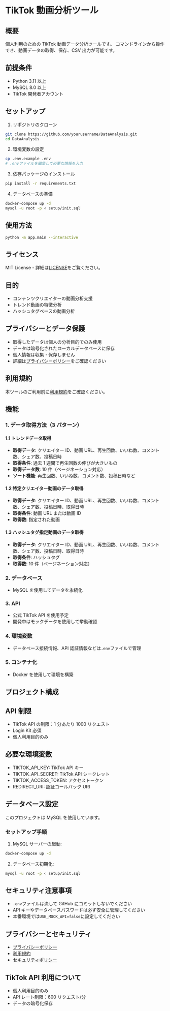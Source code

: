 # TikTok 動画分析ツール

## 概要

個人利用のための TikTok 動画データ分析ツールです。
コマンドラインから操作でき、動画データの取得、保存、CSV 出力が可能です。

## 前提条件

- Python 3.11 以上
- MySQL 8.0 以上
- TikTok 開発者アカウント

## セットアップ

1. リポジトリのクローン

```bash
git clone https://github.com/yourusername/DataAnalysis.git
cd DataAnalysis
```

2. 環境変数の設定

```bash
cp .env.example .env
# .envファイルを編集して必要な情報を入力
```

3. 依存パッケージのインストール

```bash
pip install -r requirements.txt
```

4. データベースの準備

```bash
docker-compose up -d
mysql -u root -p < setup/init.sql
```

## 使用方法

```bash
python -m app.main --interactive
```

## ライセンス

MIT License - 詳細は[LICENSE](LICENSE)をご覧ください。

## 目的

- コンテンツクリエイターの動画分析支援
- トレンド動画の特徴分析
- ハッシュタグベースの動画分析

## プライバシーとデータ保護

- 取得したデータは個人の分析目的でのみ使用
- データは暗号化されたローカルデータベースに保存
- 個人情報は収集・保存しません
- 詳細は[プライバシーポリシー](https://github.com/kent0221/250320_DataAnalysis/PRIVACY)をご確認ください

## 利用規約

本ツールのご利用前に[利用規約](https://github.com/kent0221/250320_DataAnalysis/TERMS)をご確認ください。

## 機能

### 1. データ取得方法（3 パターン）

#### 1.1 トレンドデータ取得

- **取得データ**: クリエイター ID、動画 URL、再生回数、いいね数、コメント数、シェア数、投稿日時
- **取得条件**: 過去 1 週間で再生回数の伸びが大きいもの
- **取得データ数**: 10 件（ページネーション対応）
- **ソート機能**: 再生回数、いいね数、コメント数、投稿日時など

#### 1.2 特定クリエイター動画のデータ取得

- **取得データ**: クリエイター ID、動画 URL、再生回数、いいね数、コメント数、シェア数、投稿日時、取得日時
- **取得条件**: 動画 URL または動画 ID
- **取得数**: 指定された動画

#### 1.3 ハッシュタグ指定動画のデータ取得

- **取得データ**: クリエイター ID、動画 URL、再生回数、いいね数、コメント数、シェア数、投稿日時、取得日時
- **取得条件**: ハッシュタグ
- **取得数**: 10 件（ページネーション対応）

### 2. データベース

- MySQL を使用してデータを永続化

### 3. API

- 公式 TikTok API を使用予定
- 開発中はモックデータを使用して挙動確認

### 4. 環境変数

- データベース接続情報、API 認証情報などは`.env`ファイルで管理

### 5. コンテナ化

- Docker を使用して環境を構築

## プロジェクト構成

## API 制限

- TikTok API の制限：1 分あたり 1000 リクエスト
- Login Kit 必須
- 個人利用目的のみ

## 必要な環境変数

- TIKTOK_API_KEY: TikTok API キー
- TIKTOK_API_SECRET: TikTok API シークレット
- TIKTOK_ACCESS_TOKEN: アクセストークン
- REDIRECT_URI: 認証コールバック URI

## データベース設定

このプロジェクトは MySQL を使用しています。

### セットアップ手順

1. MySQL サーバーの起動:

```bash
docker-compose up -d
```

2. データベース初期化:

```bash
mysql -u root -p < setup/init.sql
```

## セキュリティ注意事項

- `.env`ファイルは決して GitHub にコミットしないでください
- API キーやデータベースパスワードは必ず安全に管理してください
- 本番環境では`USE_MOCK_API=false`に設定してください

## プライバシーとセキュリティ

- [プライバシーポリシー](https://github.com/kent0221/250320_DataAnalysis/PRIVACY)
- [利用規約](https://github.com/kent0221/250320_DataAnalysis/TERMS)
- [セキュリティポリシー](https://github.com/kent0221/250320_DataAnalysis/SECURITY)

## TikTok API 利用について

- 個人利用目的のみ
- API レート制限：600 リクエスト/分
- データの暗号化保存
